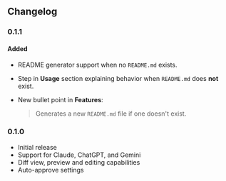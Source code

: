 ## Changelog

### 0.1.1

#### Added

* README generator support when no `README.md` exists.
* Step in **Usage** section explaining behavior when `README.md` does **not** exist.
* New bullet point in **Features**:

  > Generates a new `README.md` file if one doesn't exist.

### 0.1.0

* Initial release
* Support for Claude, ChatGPT, and Gemini
* Diff view, preview and editing capabilities
* Auto-approve settings
